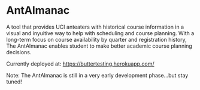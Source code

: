 # AntAlmanac
A tool that provides UCI anteaters with historical course information in a visual and inyuitive way to help with scheduling and course planning. With a long-term focus on course availability by quarter and registration history, The AntAlmanac enables student to make better academic course planning decisions.

Currently deployed at: https://buttertesting.herokuapp.com/

Note: The AntAlmanac is still in a very early development phase...but stay tuned!

